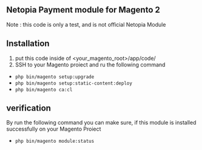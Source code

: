 ## Netopia Payment module for Magento 2
Note : this code is only a test, and is not official Netopia Module

## Installation
1. put this code inside of <your_magento_root>/app/code/
2. SSH to your Magento proiect and ru the following command
* <code>php bin/magento setup:upgrade</code>
* <code>php bin/magento setup:static-content:deploy</code>
* <code>php bin/magento ca:cl</code>

## verification
By run the following command you can make sure, if this module is installed successfully on your Magento Proiect
* <code>php bin/magento module:status</code>
